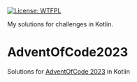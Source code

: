 [![License: WTFPL](https://img.shields.io/badge/License-WTFPL-brightgreen.svg)](http://www.wtfpl.net/about/)

My solutions for  challenges in Kotlin.

# AdventOfCode2023
Solutions for [AdventOfCode 2023](https://adventofcode.com/2023) in Kotlin